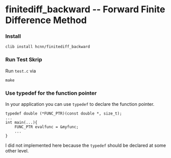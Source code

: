 # finitediff_backward -- Forward Finite Difference Method

### Install
```
clib install hcnn/finitediff_backward
```

### Run Test Skrip
Run `test.c` via

```
make
```


### Use typedef for the function pointer
In your application you can use `typedef` to declare the function pointer. 

```
typedef double (*FUNC_PTR)(const double *, size_t);
...
int main(...){
    FUNC_PTR evalfunc = &myfunc;
    ...
}
```

I did not implemented here because the `typedef` should be declared at some other level.

